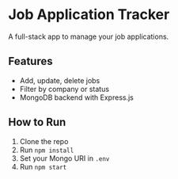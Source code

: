 # Job Application Tracker

A full-stack app to manage your job applications.

## Features
- Add, update, delete jobs
- Filter by company or status
- MongoDB backend with Express.js

## How to Run
1. Clone the repo
2. Run `npm install`
3. Set your Mongo URI in `.env`
4. Run `npm start`
